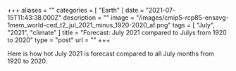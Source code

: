 +++
aliases = ""
categories = [ "Earth" ]
date = "2021-07-15T11:43:38.000Z"
description = ""
image = "/images/cmip5-rcp85-ensavg-1mem_world-ced_t2_jul_2021_minus_1920-2020_af.png"
tags = [ "July", "2021", "climate" ]
title = "Forecast: July 2021 compared to Julys from 1920 to 2020"
type = "post"
url = ""
+++


Here is how hot July 2021 is forecast compared to all July months from 1920 to 2020.
